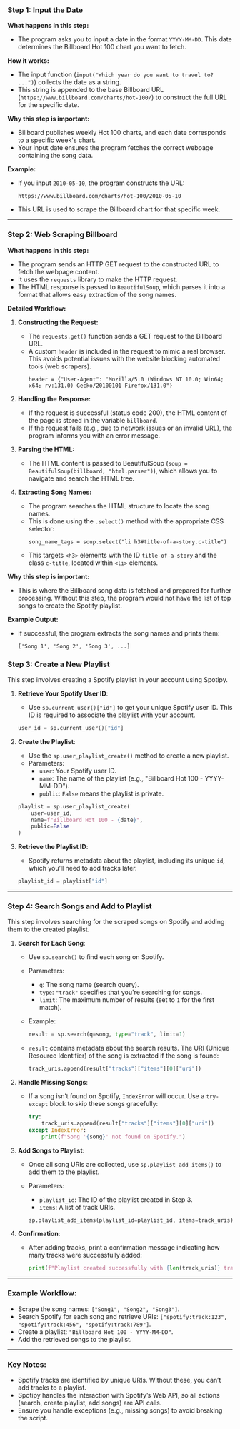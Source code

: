 ### **Step 1: Input the Date**

**What happens in this step:**

- The program asks you to input a date in the format `YYYY-MM-DD`. This date determines the Billboard Hot 100 chart you want to fetch.

**How it works:**

- The input function (`input("Which year do you want to travel to? ...")`) collects the date as a string.
- This string is appended to the base Billboard URL (`https://www.billboard.com/charts/hot-100/`) to construct the full URL for the specific date.

**Why this step is important:**

- Billboard publishes weekly Hot 100 charts, and each date corresponds to a specific week's chart.
- Your input date ensures the program fetches the correct webpage containing the song data.

**Example:**

- If you input `2010-05-10`, the program constructs the URL:
  ```
  https://www.billboard.com/charts/hot-100/2010-05-10
  ```
- This URL is used to scrape the Billboard chart for that specific week.

---

### **Step 2: Web Scraping Billboard**

**What happens in this step:**

- The program sends an HTTP GET request to the constructed URL to fetch the webpage content.
- It uses the `requests` library to make the HTTP request.
- The HTML response is passed to `BeautifulSoup`, which parses it into a format that allows easy extraction of the song names.

**Detailed Workflow:**

1. **Constructing the Request:**

   - The `requests.get()` function sends a GET request to the Billboard URL.
   - A custom `header` is included in the request to mimic a real browser. This avoids potential issues with the website blocking automated tools (web scrapers).
     ```
     header = {"User-Agent": "Mozilla/5.0 (Windows NT 10.0; Win64; x64; rv:131.0) Gecko/20100101 Firefox/131.0"}
     ```

2. **Handling the Response:**

   - If the request is successful (status code 200), the HTML content of the page is stored in the variable `billboard`.
   - If the request fails (e.g., due to network issues or an invalid URL), the program informs you with an error message.

3. **Parsing the HTML:**

   - The HTML content is passed to BeautifulSoup (`soup = BeautifulSoup(billboard, "html.parser")`), which allows you to navigate and search the HTML tree.

4. **Extracting Song Names:**
   - The program searches the HTML structure to locate the song names.
   - This is done using the `.select()` method with the appropriate CSS selector:
     ```
     song_name_tags = soup.select("li h3#title-of-a-story.c-title")
     ```
   - This targets `<h3>` elements with the ID `title-of-a-story` and the class `c-title`, located within `<li>` elements.

**Why this step is important:**

- This is where the Billboard song data is fetched and prepared for further processing. Without this step, the program would not have the list of top songs to create the Spotify playlist.

**Example Output:**

- If successful, the program extracts the song names and prints them:
  ```
  ['Song 1', 'Song 2', 'Song 3', ...]
  ```

### Step 3: **Create a New Playlist**

This step involves creating a Spotify playlist in your account using Spotipy.

1. **Retrieve Your Spotify User ID**:

   - Use `sp.current_user()["id"]` to get your unique Spotify user ID. This ID is required to associate the playlist with your account.

   ```python
   user_id = sp.current_user()["id"]
   ```

2. **Create the Playlist**:

   - Use the `sp.user_playlist_create()` method to create a new playlist.
   - Parameters:
     - `user`: Your Spotify user ID.
     - `name`: The name of the playlist (e.g., "Billboard Hot 100 - YYYY-MM-DD").
     - `public`: `False` means the playlist is private.

   ```python
   playlist = sp.user_playlist_create(
       user=user_id,
       name=f"Billboard Hot 100 - {date}",
       public=False
   )
   ```

3. **Retrieve the Playlist ID**:

   - Spotify returns metadata about the playlist, including its unique `id`, which you’ll need to add tracks later.

   ```python
   playlist_id = playlist["id"]
   ```

---

### Step 4: **Search Songs and Add to Playlist**

This step involves searching for the scraped songs on Spotify and adding them to the created playlist.

1. **Search for Each Song**:

   - Use `sp.search()` to find each song on Spotify.
   - Parameters:
     - `q`: The song name (search query).
     - `type`: `"track"` specifies that you're searching for songs.
     - `limit`: The maximum number of results (set to `1` for the first match).
   - Example:

     ```python
     result = sp.search(q=song, type="track", limit=1)
     ```

   - `result` contains metadata about the search results. The URI (Unique Resource Identifier) of the song is extracted if the song is found:

     ```python
     track_uris.append(result["tracks"]["items"][0]["uri"])
     ```

2. **Handle Missing Songs**:

   - If a song isn’t found on Spotify, `IndexError` will occur. Use a `try-except` block to skip these songs gracefully:

     ```python
     try:
         track_uris.append(result["tracks"]["items"][0]["uri"])
     except IndexError:
         print(f"Song '{song}' not found on Spotify.")
     ```

3. **Add Songs to Playlist**:

   - Once all song URIs are collected, use `sp.playlist_add_items()` to add them to the playlist.
   - Parameters:

     - `playlist_id`: The ID of the playlist created in Step 3.
     - `items`: A list of track URIs.

     ```python
     sp.playlist_add_items(playlist_id=playlist_id, items=track_uris)
     ```

4. **Confirmation**:

   - After adding tracks, print a confirmation message indicating how many tracks were successfully added:

     ```python
     print(f"Playlist created successfully with {len(track_uris)} tracks.")
     ```

---

### Example Workflow:

- Scrape the song names: `["Song1", "Song2", "Song3"]`.
- Search Spotify for each song and retrieve URIs: `["spotify:track:123", "spotify:track:456", "spotify:track:789"]`.
- Create a playlist: `"Billboard Hot 100 - YYYY-MM-DD"`.
- Add the retrieved songs to the playlist.

---

### Key Notes:

- Spotify tracks are identified by unique URIs. Without these, you can’t add tracks to a playlist.
- Spotipy handles the interaction with Spotify’s Web API, so all actions (search, create playlist, add songs) are API calls.
- Ensure you handle exceptions (e.g., missing songs) to avoid breaking the script.

